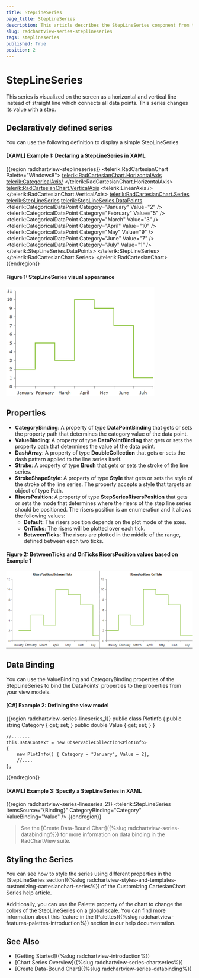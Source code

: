 ```yaml
---
title: StepLineSeries
page_title: StepLineSeries
description: This article describes the StepLineSeries component from the RadChartView suite.
slug: radchartview-series-steplineseries
tags: steplineseries
published: True
position: 2
---
```


# StepLineSeries

This series is visualized on the screen as a horizontal and vertical line instead of straight line which connects all data points. This series changes its value with a step.

## Declaratively defined series

You can use the following definition to display a simple StepLineSeries

#### __[XAML] Example 1: Declaring a StepLineSeries in XAML__
{{region radchartview-steplineseries}}
	<telerik:RadCartesianChart Palette="Windows8">
	<telerik:RadCartesianChart.HorizontalAxis>
		<telerik:CategoricalAxis/>
	</telerik:RadCartesianChart.HorizontalAxis>
	<telerik:RadCartesianChart.VerticalAxis>
		<telerik:LinearAxis />
	</telerik:RadCartesianChart.VerticalAxis>
	<telerik:RadCartesianChart.Series>
		<telerik:StepLineSeries>
			<telerik:StepLineSeries.DataPoints>
				<telerik:CategoricalDataPoint Category="January" Value="2" />
				<telerik:CategoricalDataPoint Category="February" Value="5" />
				<telerik:CategoricalDataPoint Category="March" Value="3" />
				<telerik:CategoricalDataPoint Category="April" Value="10" />
				<telerik:CategoricalDataPoint Category="May" Value="9" />
				<telerik:CategoricalDataPoint Category="June" Value="7" />
				<telerik:CategoricalDataPoint Category="July" Value="1" />
			</telerik:StepLineSeries.DataPoints>
		</telerik:StepLineSeries>
	</telerik:RadCartesianChart.Series>
	</telerik:RadCartesianChart>
{{endregion}}

#### __Figure 1: StepLineSeries visual appearance__
![radchartview-series-steplineseries](images/radchartview-series-steplineseries.png)

## Properties

* __CategoryBinding__: A property of type __DataPointBinding__ that gets or sets the property path that determines the category value of the data point.
* __ValueBinding__: A property of type __DataPointBinding__ that gets or sets the property path that determines the value of the data point.
* __DashArray__: A property of type __DoubleCollection__ that gets or sets the dash pattern applied to the line series itself.
* __Stroke__: A property of type __Brush__ that gets or sets the stroke of the line series.
* __StrokeShapeStyle__: A property of type __Style__ that gets or sets the style of the stroke of the line series. The property accepts a style that targets an object of type Path.
* __RisersPosition__: A property of type __StepSeriesRisersPosition__ that gets or sets the mode that determines where the risers of the step line series should be positioned. The risers position is an enumeration and it allows the following values:  
	* __Default__: The risers position depends on the plot mode of the axes.
	* __OnTicks__: The risers will be plotted over each tick.
	* __BetweenTicks__: The risers are plotted in the middle of the range, defined between each two ticks.

#### __Figure 2: BetweenTicks and OnTicks RisersPosition values based on Example 1__
![StepLineSeries with BetweenTicks and OnTicks RisersPosition](images/radchartview-series-risersposition.png)

## Data Binding

You can use the ValueBinding and CategoryBinding properties of the StepLineSeries to bind the DataPoints’ properties to the properties from your view models.

#### __[C#] Example 2: Defining the view model__

{{region radchartview-series-lineseries_1}}
	public class PlotInfo
    {
        public string Category { get; set; }
        public double Value { get; set; }
    }

	//.......
	this.DataContext = new ObservableCollection<PlotInfo>
	{
		new PlotInfo() { Category = "January", Value = 2},
		//....
	};
{{endregion}}	

#### __[XAML] Example 3: Specify a StepLineSeries in XAML__
{{region radchartview-series-lineseries_2}}	
	<telerik:StepLineSeries ItemsSource="{Binding}" CategoryBinding="Category" ValueBinding="Value" />
{{endregion}}

>See the [Create Data-Bound Chart]({%slug radchartview-series-databinding%}) for more information on data binding in the RadChartView suite.

## Styling the Series

You can see how to style the series using different properties in the [StepLineSeries section]({%slug radchartview-styles-and-templates-customizing-cartesianchart-series%}) of the Customizing CartesianChart Series help article.

Additionally, you can use the Palette property of the chart to change the colors of the StepLineSeries on a global scale. You can find more information about this feature in the [Palettes]({%slug radchartview-features-palettes-introduction%}) section in our help documentation.

## See Also
 * [Getting Started]({%slug radchartview-introduction%})
 * [Chart Series Overview]({%slug radchartview-series-chartseries%})
 * [Create Data-Bound Chart]({%slug radchartview-series-databinding%})

